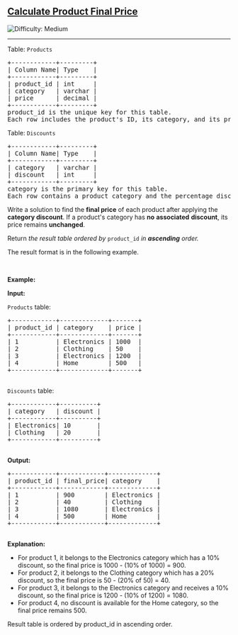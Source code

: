 <h2><a href="https://leetcode.com/problems/calculate-product-final-price">Calculate Product Final Price</a></h2> <img src='https://img.shields.io/badge/Difficulty-Medium-orange' alt='Difficulty: Medium' /><hr><p>Table: <font face="monospace"><code>Products</code></font></p>

<pre>
+------------+---------+ 
| Column Name| Type    | 
+------------+---------+ 
| product_id | int     | 
| category   | varchar |
| price      | decimal |
+------------+---------+
product_id is the unique key for this table.
Each row includes the product&#39;s ID, its category, and its price.
</pre>

<p>Table: <font face="monospace"><code>Discounts</code></font></p>

<pre>
+------------+---------+ 
| Column Name| Type    | 
+------------+---------+ 
| category   | varchar |
| discount   | int     |
+------------+---------+
category is the primary key for this table.
Each row contains a product category and the percentage discount applied to that category (values range from 0 to 100).
</pre>

<p>Write a solution to find the <strong>final price</strong> of each product after applying the <strong>category discount</strong>. If a product&#39;s category has <strong>no</strong> <strong>associated</strong> <strong>discount</strong>, its price remains <strong>unchanged</strong>.</p>

<p>Return <em>the result table ordered by</em> <code>product_id</code><em> in <strong>ascending</strong> order.</em></p>

<p>The result format is in the following example.</p>

<p>&nbsp;</p>
<p><strong class="example">Example:</strong></p>

<div class="example-block">
<p><strong>Input:</strong></p>

<p><code>Products</code> table:</p>

<pre class="example-io">
+------------+-------------+-------+
| product_id | category    | price |
+------------+-------------+-------+
| 1          | Electronics | 1000  |
| 2          | Clothing    | 50    |
| 3          | Electronics | 1200  | 
| 4          | Home        | 500   |
+------------+-------------+-------+
  </pre>

<p><code>Discounts</code> table:</p>

<pre class="example-io">
+------------+----------+
| category   | discount |
+------------+----------+
| Electronics| 10       |
| Clothing   | 20       |
+------------+----------+
  </pre>

<p><strong>Output:</strong></p>

<pre class="example-io">
+------------+------------+-------------+
| product_id | final_price| category    |
+------------+------------+-------------+
| 1          | 900        | Electronics |
| 2          | 40         | Clothing    |
| 3          | 1080       | Electronics |
| 4          | 500        | Home        |
+------------+------------+-------------+
  </pre>

<p><strong>Explanation:</strong></p>

<ul>
	<li>For product 1, it belongs to the Electronics&nbsp;category which has a 10% discount, so the final price is 1000 - (10% of 1000) = 900.</li>
	<li>For product 2, it belongs to the Clothing&nbsp;category which has a 20% discount, so the final price is 50 - (20% of 50) = 40.</li>
	<li>For product 3, it belongs to the Electronics&nbsp;category and receives a 10% discount, so the final price is 1200 - (10% of 1200) = 1080.</li>
	<li>For product 4, no discount is available for the Home&nbsp;category, so the final price remains 500.</li>
</ul>
Result table is ordered by product_id in ascending order.</div>
